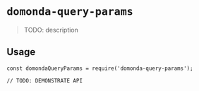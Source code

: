 # `domonda-query-params`

> TODO: description

## Usage

```
const domondaQueryParams = require('domonda-query-params');

// TODO: DEMONSTRATE API
```
